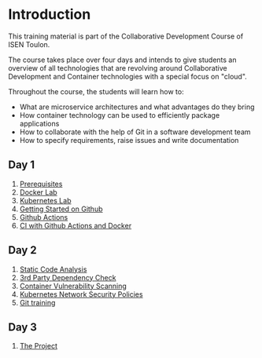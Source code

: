 # Introduction

This training material is part of the Collaborative Development Course of ISEN Toulon.

The course takes place over four days and intends to give students an overview of all technologies that are revolving around Collaborative Development and Container technologies with a special focus on "cloud".

Throughout the course, the students will learn how to:

- What are microservice architectures and what advantages do they bring
- How container technology can be used to efficiently package applications
- How to collaborate with the help of Git in a software development team
- How to specify requirements, raise issues and write documentation

## Day 1

1. [Prerequisites](./prerequisites.md)  
1. [Docker Lab](./docker.md)
1. [Kubernetes Lab](./kubernetes.md)
1. [Getting Started on Github](./github.md)
1. [Github Actions](./actions.md)
1. [CI with Github Actions and Docker](./ecr.md)

## Day 2

1. [Static Code Analysis](./sonar.md)
1. [3rd Party Dependency Check](./dependency-check.md)
1. [Container Vulnerability Scanning](./clair.md)
1. [Kubernetes Network Security Policies](./network-policies.md)
1. [Git training](./git.md)

## Day 3

1. [The Project](./project.md)


